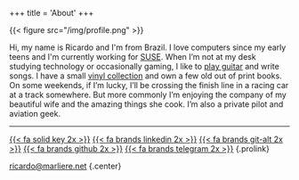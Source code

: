 +++
title = 'About'
+++

{{< figure src="/img/profile.png" >}}

Hi, my name is Ricardo and I'm from Brazil. I love computers since my early teens and
I'm currently working for [SUSE]. When I’m not at my desk studying technology or
occasionally gaming, I like to [play guitar][pathos] and write songs. I have a small
[vinyl collection][discogs] and own a few old out of print books. On some weekends, if
I’m lucky, I’ll be crossing the finish line in a racing car at a track somewhere. But
more commonly I’m enjoying the company of my beautiful wife and the amazing things she
cook. I’m also a private pilot and aviation geek.

---

[{{< fa solid key 2x >}}](/C90B8A7C638658A6.txt "My Public Key")
[{{< fa brands linkedin 2x >}}](https://linkedin.com/in/rbmarliere "My LinkedIn Profile")
[{{< fa brands git-alt 2x >}}](https://git.marliere.net "My Git Repositories")
[{{< fa brands github 2x >}}](https://github.com/rbmarliere "My Github Profile")
[{{< fa brands telegram 2x >}}](https://t.me/rbmarliere "My Telegram Profile")
{.prolink}

[ricardo@marliere.net](mailto:ricardo@marliere.net "My Email")
{.center}

[SUSE]: https://www.suse.com/
[pathos]: https://pathos.band/ "My Band's Site"
[discogs]: https://www.discogs.com/user/rbmarliere/collection
